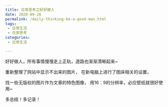 ```yaml
---
title: 日常思考之好好做人
date: 2020-09-26
permalink: /daily-thinking-be-a-good-man.html
tags:
 - 日常生活
 - 日常思考
categories:
 - 日常生活

---
```




好好做人，所有事情慢慢走上正轨，道路也渐渐清晰起来~

重新整理了网站中显示不出来的图片， 在新电脑上进行了图床相关的设置，

找一些无版权的图片作为文章的特色图像， 用16：9的分辨率，必应壁纸就很好使用~

 多总结！多记录！



